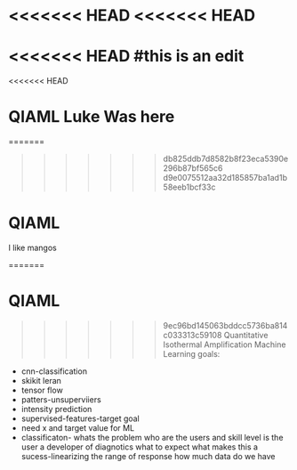 <<<<<<< HEAD
<<<<<<< HEAD
=======
<<<<<<< HEAD
#this is an edit
=======
<<<<<<< HEAD
# QIAML Luke Was here
=======
>>>>>>> db825ddb7d8582b8f23eca5390e296b87bf565c6
>>>>>>> d9e0075512aa32d185857ba1ad1b58eeb1bcf33c
# QIAML
I like mangos

=======
# QIAML
>>>>>>> 9ec96bd145063bddcc5736ba814c033313c59108
Quantitative Isothermal Amplification Machine Learning
goals:
  - cnn-classification 
  - skikit leran 
  - tensor flow
  - patters-unsuperviiers
  -   intensity prediction 
  - supervised-features-target goal 
  - need x and target value for ML
  - classificaton- 
 whats the problem 
 who are the users and skill level
 is the user a developer of diagnotics what to expect
 what makes this a sucess-linearizing the range of response
 how much data do we have

